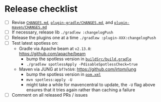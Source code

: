 # Release checklist

- [ ] Revise [`CHANGES.md`](CHANGES.md), [`plugin-gradle/CHANGES.md`](plugin-gradle/CHANGES.md), and [`plugin-maven/CHANGES.md`](plugin-maven/CHANGES.md)
- [ ] If necessary, release lib `./gradlew :changelogPush`
- [ ] Release the plugins one at a time `./gradlew :plugin-XXX:changelogPush`
- [ ] Test latest spotless on:
    - Gradle via Apache beam at `v2.13.0`: https://github.com/apache/beam
        - bump the spotless version in [`buildSrc/build.gradle`](https://github.com/apache/beam/blob/28fad69d43de08e8419d421bd8bfd823a327abb7/buildSrc/build.gradle#L23)
        - `./gradlew spotlessApply -PdisableSpotlessCheck=true`
    - Maven via JUNG at `bf7e5b9`: https://github.com/jrtom/jung
        - bump the spotless version in [`pom.xml`](https://github.com/jrtom/jung/blob/bf7e5b91340e3f703ad1bc5ffe4abc922bd712a4/pom.xml#L82)
        - `mvn spotless:apply -U`
        - might take a while for mavencentral to update, the `-U` flag above ensures that it tries again rather than caching a failure
- [ ] Comment on all released PRs / issues
